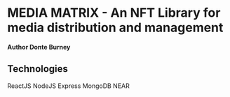 # MEDIA MATRIX - An NFT Library for media distribution and management

**Author Donte Burney**

## Technologies

ReactJS
NodeJS
Express
MongoDB
NEAR